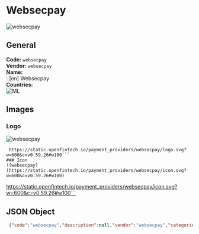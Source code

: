# Websecpay 
![websecpay](https://static.openfintech.io/payment_providers/websecpay/logo.svg?w=600&c=v0.59.26#w100)  
## General 
**Code:** `websecpay`  
**Vendor:** `websecpay`  
**Name:**  
:	[en] Websecpay  
**Countries:**  
![ML](https://cdnjs.cloudflare.com/ajax/libs/flag-icon-css/3.3.0/flags/4x3/ML.svg#w24)  
 
## Images 
### Logo 
![websecpay](https://static.openfintech.io/payment_providers/websecpay/logo.svg?w=600&c=v0.59.26#w100)  
```
 https://static.openfintech.io/payment_providers/websecpay/logo.svg?w=600&c=v0.59.26#w100```  
### Icon 
![websecpay](https://static.openfintech.io/payment_providers/websecpay/icon.svg?w=600&c=v0.59.26#w100)  
```
 https://static.openfintech.io/payment_providers/websecpay/icon.svg?w=600&c=v0.59.26#w100```  
## JSON Object 
```json
 {"code":"websecpay","description":null,"vendor":"websecpay","categories":null,"countries":["ML"],"payment_method":null,"payout_method":null,"metadata":{"about_payments_code":"websecpay"},"name":{"en":"Websecpay"}}```  
